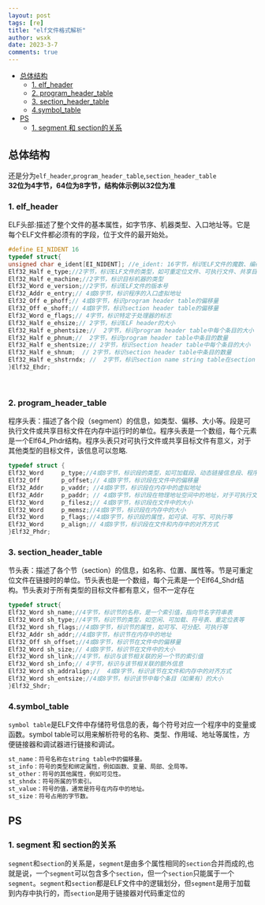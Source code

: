 ```yaml
---
layout: post
tags: [re]
title: "elf文件格式解析"
author: wsxk
date: 2023-3-7
comments: true
---
```


- [总体结构](#总体结构)
  - [1. elf\_header](#1-elf_header)
  - [2. program\_header\_table](#2-program_header_table)
  - [3. section\_header\_table](#3-section_header_table)
  - [4.symbol\_table](#4symbol_table)
- [PS](#ps)
  - [1. segment 和 section的关系](#1-segment-和-section的关系)


## 总体结构<br>
还是分为`elf_header`,`program_header_table`,`section_header_table`<br>
**32位为4字节，64位为8字节，结构体示例以32位为准**<br>

### 1. elf_header<br>
ELF头部:描述了整个文件的基本属性，如字节序、机器类型、入口地址等。它是每个ELF文件都必须有的字段，位于文件的最开始处。
```c
#define EI_NIDENT 16
typedef struct{
unsigned char e_ident[EI_NIDENT]; //e_ident: 16字节，标识ELF文件的魔数、编码方式、版本等信息1
Elf32_Half e_type;//2字节，标识ELF文件的类型，如可重定位文件、可执行文件、共享目标文件等
Elf32_Half e_machine;//2字节，标识目标机器的类型
Elf32_Word e_version;//2字节，标识ELF文件的版本号
Elf32_Addr e_entry;// 4或8字节，标识程序的入口虚拟地址
Elf32_Off e_phoff;// 4或8字节，标识program header table的偏移量
Elf32_Off e_shoff;// 4或8字节，标识section header table的偏移量
Elf32_Word e_flags;// 4字节，标识特定于处理器的标志
Elf32_Half e_ehsize;// 2字节，标识ELF header的大小
Elf32_Half e_phentsize;//  2字节，标识program header table中每个条目的大小
Elf32_Half e_phnum;//  2字节，标识program header table中条目的数量
Elf32_Half e_shentsize;// 2字节，标识section header table中每个条目的大小
Elf32_Half e_shnum;  // 2字节，标识section header table中条目的数量
Elf32_Half e_shstrndx; //  2字节，标识section name string table在section header table中的索引
}Elf32_Ehdr;
```
<br>

### 2. program_header_table<br>
程序头表：描述了各个段（segment）的信息，如类型、偏移、大小等。段是可执行文件或共享目标文件在内存中运行时的单位。程序头表是一个数组，每个元素是一个Elf64_Phdr结构。程序头表只对可执行文件或共享目标文件有意义，对于其他类型的目标文件，该信息可以忽略.
```c
typedef struct {
Elf32_Word     p_type;//4或8字节，标识段的类型，如可加载段、动态链接信息段、程序头表段等
Elf32_Off      p_offset;// 4或8字节，标识段在文件中的偏移量
Elf32_Addr     p_vaddr; //4或8字节，标识段在内存中的虚拟地址
Elf32_Addr     p_paddr; // 4或8字节，标识段在物理地址空间中的地址，对于可执行文件和共享目标文件通常与p_vaddr相同（仅对某些系统有效）
Elf32_Word     p_filesz;// 4或8字节，标识段在文件中的大小
Elf32_Word     p_memsz;//4或8字节，标识段在内存中的大小
Elf32_Word     p_flags;//4或8字节，标识段的属性，如可读、可写、可执行等
Elf32_Word     p_align;// 4或8字节，标识段在文件和内存中的对齐方式
}Elf32_Phdr;
```

### 3. section_header_table<br>
节头表：描述了各个节（section）的信息，如名称、位置、属性等。节是可重定位文件在链接时的单位。节头表也是一个数组，每个元素是一个Elf64_Shdr结构。节头表对于所有类型的目标文件都有意义，但不一定存在
```c
typedef struct{
Elf32_Word sh_name;//4字节，标识节的名称，是一个索引值，指向节名字符串表
Elf32_Word sh_type;//4字节，标识节的类型，如空闲、可加载、符号表、重定位表等
Elf32_Word sh_flags;//4或8字节，标识节的属性，如可写、可分配、可执行等
Elf32_Addr sh_addr;//4或8字节，标识节在内存中的地址
Elf32_Off sh_offset;//4或8字节，标识节在文件中的偏移量
Elf32_Word sh_size;// 4或8字节，标识节在文件中的大小
Elf32_Word sh_link;//4字节，标识与该节相关联的另一个节的索引值
Elf32_Word sh_info;// 4字节，标识与该节相关联的额外信息
Elf32_Word sh_addralign;//  4或8字节，标识该节在文件和内存中的对齐方式
Elf32_Word sh_entsize;//4或8字节，标识该节中每个条目（如果有）的大小
}Elf32_Shdr;
```

### 4.symbol_table<br>
`symbol table`是ELF文件中存储符号信息的表，每个符号对应一个程序中的变量或函数。symbol table可以用来解析符号的名称、类型、作用域、地址等属性，方便链接器和调试器进行链接和调试。 <br>
```c
st_name：符号名称在string table中的偏移量。
st_info：符号的类型和绑定属性，例如函数、变量、局部、全局等。
st_other：符号的其他属性，例如可见性。
st_shndx：符号所属的节索引。
st_value：符号的值，通常是符号在内存中的地址。
st_size：符号占用的字节数。
```

## PS<br>
### 1. segment 和 section的关系<br>
`segment`和`section`的关系是，`segment`是由多个属性相同的`section`合并而成的,也就是说，一个`segment`可以包含多个`section`，但一个`section`只能属于一个`segment`。`segment`和`section`都是ELF文件中的逻辑划分，但`segment`是用于加载到内存中执行的，而`section`是用于链接器对代码重定位的<br>